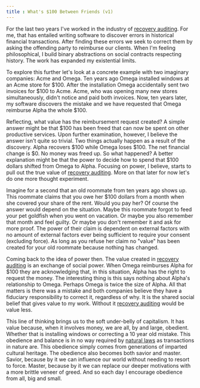 ```yaml
---
title : What's $100 Between Friends (v1)
---
```

For the last two years I've worked in the industry of [recovery auditing][1]. For me, that has entailed writing software to discover errors in historical financial transactions. After finding these errors we seek to correct them by asking the offending party to reimburse our clients. When I'm feeling philosophical, I build binary abstractions on social contracts respecting history. The work has expanded my existential limits.

To explore this further let's look at a concrete example with two imaginary companies: Acme and Omega. Ten years ago Omega installed windows at an Acme store for $100. After the installation Omega accidentally sent two invoices for $100 to Acme. Acme, who was opening many new stores simultaneously, didn't notice and paid both invoices. Now, ten years later, my software discovers the mistake and we have requested that Omega reimburse Alpha the whole $100.

Reflecting, what value has the reimbursement request created? A simple answer might be that $100 has been freed that can now be spent on other productive services. Upon further examination, however, I believe the answer isn't quite so trivial. Two things actually happen as a result of the discovery. Alpha recovers $100 while Omega loses $100. The net financial change is $0. No money was freed up. So what happened? A better explanation might be that the power to decide how to spend that $100 dollars shifted from Omega to Alpha. Focusing on power, I believe, starts to pull out the true value of [recovery auditing][1]. More on that later for now let's do one more thought experiment.

Imagine for a second that an old roommate from ten years ago shows up. This roommate claims that you owe her $100 dollars from a month when she covered your share of the rent. Would you pay her? Of course the answer would depend on the situation. Maybe this roommate forgot to feed your pet goldfish when you went on vacation. Or maybe you also remember that month and feel guilty. Or maybe you don't remember it and ask for more proof. The power of their claim is dependent on external factors with no amount of external factors ever being sufficient to require your consent (excluding force). As long as you refuse her claim no "value" has been created for your old roommate because nothing has changed.

Coming back to the idea of power then. The value created in [recovery auditing][1] is an exchange of social power. When Omega reimburses Alpha for $100 they are acknowledging that, in this situation, Alpha has the right to request the money. The interesting thing is this says nothing about Alpha's relationship to Omega. Perhaps Omega is twice the size of Alpha. All that matters is there was a mistake and both companies believe they have a fiduciary responsibility to correct it, regardless of why. It is the shared social belief that gives value to my work. Without it [recovery auditing][1] would be value less.

This line of thinking brings us to the soft under-belly of capitalism. It has value because, when it involves money, we are all, by and large, obedient. Whether that is installing windows or correcting a 10 year old mistake. This obedience and balance is in no way required by [natural laws][2] as transactions in nature are. This obedience simply comes from generations of imparted cultural heritage. The obedience also becomes both savior and master. Savior, because by it we can influence our world without needing to resort to force. Master, because by it we can replace our deeper motivations with a more brittle veneer of greed. And so each day I encourage obedience from all, big and small.

[1]: https://en.wikipedia.org/wiki/Recovery_Auditing
[2]: https://en.wikipedia.org/wiki/First_law_of_thermodynamics
